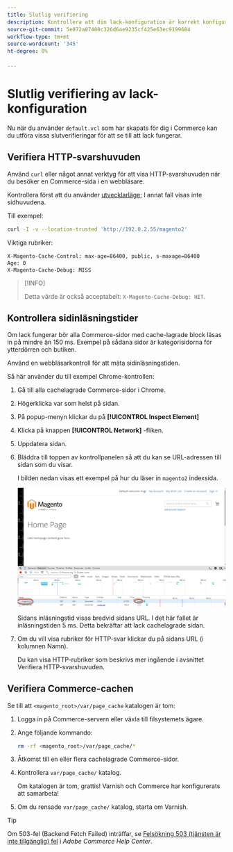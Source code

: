 ```yaml
---
title: Slutlig verifiering
description: Kontrollera att din lack-konfiguration är korrekt konfigurerad för att fungera med Adobe Commerce-programmet.
source-git-commit: 5e072a87480c326d6ae9235cf425e63ec9199684
workflow-type: tm+mt
source-wordcount: '345'
ht-degree: 0%

---
```



# Slutlig verifiering av lack-konfiguration

Nu när du använder `default.vcl` som har skapats för dig i Commerce kan du utföra vissa slutverifieringar för att se till att lack fungerar.

## Verifiera HTTP-svarshuvuden

Använd `curl` eller något annat verktyg för att visa HTTP-svarshuvuden när du besöker en Commerce-sida i en webbläsare.

Kontrollera först att du använder [utvecklarläge](../cli/set-mode.md#change-to-developer-mode); I annat fall visas inte sidhuvudena.

Till exempel:

```bash
curl -I -v --location-trusted 'http://192.0.2.55/magento2'
```

Viktiga rubriker:

```terminal
X-Magento-Cache-Control: max-age=86400, public, s-maxage=86400
Age: 0
X-Magento-Cache-Debug: MISS
```

>[!INFO]
>
>Detta värde är också acceptabelt: `X-Magento-Cache-Debug: HIT`.

## Kontrollera sidinläsningstider

Om lack fungerar bör alla Commerce-sidor med cache-lagrade block läsas in på mindre än 150 ms. Exempel på sådana sidor är kategorisidorna för ytterdörren och butiken.

Använd en webbläsarkontroll för att mäta sidinläsningstiden.

Så här använder du till exempel Chrome-kontrollen:

1. Gå till alla cachelagrade Commerce-sidor i Chrome.
1. Högerklicka var som helst på sidan.
1. På popup-menyn klickar du på **[!UICONTROL Inspect Element]**
1. Klicka på knappen **[!UICONTROL Network]** -fliken.
1. Uppdatera sidan.
1. Bläddra till toppen av kontrollpanelen så att du kan se URL-adressen till sidan som du visar.

   I bilden nedan visas ett exempel på hur du läser in `magento2` indexsida.

   ![Klicka på sidan som du visar](../../assets/configuration/varnish-inspector.png)

   Sidans inläsningstid visas bredvid sidans URL. I det här fallet är inläsningstiden 5 ms. Detta bekräftar att lack cachelagrade sidan.

1. Om du vill visa rubriker för HTTP-svar klickar du på sidans URL (i kolumnen Namn).

   Du kan visa HTTP-rubriker som beskrivs mer ingående i avsnittet Verifiera HTTP-svarshuvuden.

## Verifiera Commerce-cachen

Se till att `<magento_root>/var/page_cache` katalogen är tom:

1. Logga in på Commerce-servern eller växla till filsystemets ägare.
1. Ange följande kommando:

   ```bash
   rm -rf <magento_root>/var/page_cache/*
   ```

1. Åtkomst till en eller flera cachelagrade Commerce-sidor.
1. Kontrollera `var/page_cache/` katalog.

   Om katalogen är tom, grattis! Varnish och Commerce har konfigurerats att samarbeta!

1. Om du rensade `var/page_cache/` katalog, starta om Varnish.

>[!TIP]
>
>Om 503-fel (Backend Fetch Failed) inträffar, se [Felsökning 503 (tjänsten är inte tillgänglig) fel](https://support.magento.com/hc/en-us/articles/360034631211) i _Adobe Commerce Help Center_.
